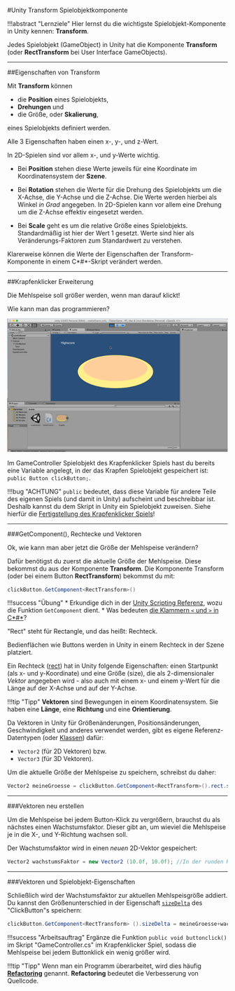 #Unity Transform Spielobjektkomponente

!!!abstract "Lernziele"
     Hier lernst du die wichtigste Spielobjekt-Komponente in Unity kennen: **Transform**.



Jedes Spielobjekt (GameObject) in Unity hat die Komponente **Transform** (oder **RectTransform** bei User Interface GameObjects).

----

##Eigenschaften von Transform

Mit **Transform** können

* die **Position** eines Spielobjekts, 
* **Drehungen** und 
* die Größe, oder **Skalierung**, 

eines Spielobjekts definiert werden.

Alle 3 Eigenschaften haben einen x-, y-, und z-Wert. 

In 2D-Spielen sind vor allem x-, und y-Werte wichtig.

* Bei **Position** stehen diese Werte jeweils für eine Koordinate im Koordinatensystem der **Szene**.

* Bei **Rotation** stehen die Werte für die Drehung des Spielobjekts um die X-Achse, die Y-Achse und die Z-Achse. Die Werte werden hierbei als Winkel *in Grad* angegeben. In 2D-Spielen kann vor allem eine Drehung um die Z-Achse effektiv eingesetzt werden.

* Bei **Scale** geht es um die relative Größe eines Spielobjekts. Standardmäßig ist hier der Wert 1 gesetzt. Werte sind hier als Veränderungs-Faktoren zum Standardwert zu verstehen.

Klarerweise können die Werte der Eigenschaften der Transform-Komponente in einem C*#*-Skript verändert werden.

----

##Krapfenklicker Erweiterung

Die Mehlspeise soll größer werden, wenn man darauf klickt! 

Wie kann man das programmieren?

![Donut Clicker Extension](img/donutclickerextension.gif)

Im GameController Spielobjekt des Krapfenklicker Spiels hast du bereits eine Variable angelegt, in der das Krapfen Spielobjekt gespeichert ist: ```public Button clickButton;```.

!!!bug "ACHTUNG"
    ```public``` bedeutet, dass diese Variable für andere Teile des eigenen Spiels (und damit in Unity) aufscheint und beschreibbar ist. Deshalb kannst du dem Skript in Unity ein Spielobjekt zuweisen. Siehe hierfür die [Fertigstellung des Krapfenklicker Spiels](../0170-donutclicker/0170-donutclicker.md)!



----

###GetComponent(), Rechtecke und Vektoren 

Ok, wie kann man aber jetzt die Größe der Mehlspeise verändern?

Dafür benötigst du zuerst die aktuelle Größe der Mehlspeise. Diese bekommst du aus der Komponente **Transform**.
Die Komponente Transform (oder bei einem Button **RectTransform**) bekommst du mit:
``` c#
clickButton.GetComponent<RectTransform>()
```

!!!success "Übung"
    * Erkundige dich in der [Unity Scripting Referenz](https://docs.unity3d.com/ScriptReference/), wozu die Funktion ```GetComponent``` dient.
	* Was bedeuten [die Klammern ```<``` und ```>``` in C*#*](http://codekicker.de/fragen/csharp-bedeuten-spitzen-Klammern-generics-list-typ-typisierend/660)?

"Rect" steht für Rectangle, und das heißt: Rechteck. 

Bedienflächen wie Buttons werden in Unity in einem Rechteck in der Szene platziert. 

Ein Rechteck ([rect](https://docs.unity3d.com/ScriptReference/Rect.html)) hat in Unity folgende Eigenschaften: einen Startpunkt (als x- und y-Koordinate) und eine Größe (size), die als 2-dimensionaler *Vektor* angegeben wird - also auch mit einem x- und einem y-Wert für die Länge auf der X-Achse und auf der Y-Achse.	

!!!tip "Tipp"
    **Vektoren** sind Bewegungen in einem Koordinatensystem. Sie haben eine **Länge**, eine **Richtung** und eine **Orientierung**.

Da Vektoren in Unity für Größenänderungen, Positionsänderungen, Geschwindigkeit und anderes verwendet werden, gibt es eigene Referenz-Datentypen (oder [Klassen](..//0270-classes/0270-classes.md)) dafür: 

* ```Vector2``` (für 2D Vektoren) bzw. 
* ```Vector3``` (für 3D Vektoren).

Um die aktuelle Größe der Mehlspeise zu speichern, schreibst du daher:

``` C#
Vector2 meineGroesse = clickButton.GetComponent<RectTransform>().rect.size;
```

----

###Vektoren neu erstellen
 
Um die Mehlspeise bei jedem Button-Klick zu vergrößern, brauchst du als nächstes einen Wachstumsfaktor. Dieser gibt an, um wieviel die Mehlspeise je in die X-, und Y-Richtung wachsen soll.

Der Wachstumsfaktor wird in einen *neuen* 2D-Vektor gespeichert:

``` C#
Vector2 wachstumsFaktor = new Vector2 (10.0f, 10.0f); //In der runden Klammer werden dem neuen Vektor x-, und y-Werte des 2D Vektors als Paramter im Datentyp Float übergeben.
```

----

###Vektoren und Spielobjekt-Eigenschaften

Schließlich wird der Wachstumsfaktor zur aktuellen Mehlspeisgröße addiert. Du kannst den Größenunterschied in der Eigenschaft  [```sizeDelta```](https://docs.unity3d.com/ScriptReference/RectTransform-sizeDelta.html) des "ClickButton"s speichern:

``` C#
clickButton.GetComponent<RectTransform> ().sizeDelta = meineGroesse+wachstumsFaktor;
```

!!!success "Arbeitsauftrag"
    Ergänze die Funktion ```public void buttonclick()``` im Skript "GameController.cs" im Krapfenklicker Spiel, sodass die Mehlspeise bei jedem Buttonklick ein wenig größer wird.

!!!tip "Tipp"
    Wenn man ein Programm überarbeitet, wird dies häufig [**Refactoring**](https://de.wikipedia.org/wiki/Refactoring) genannt. **Refactoring** bedeutet die Verbesserung von Quellcode.